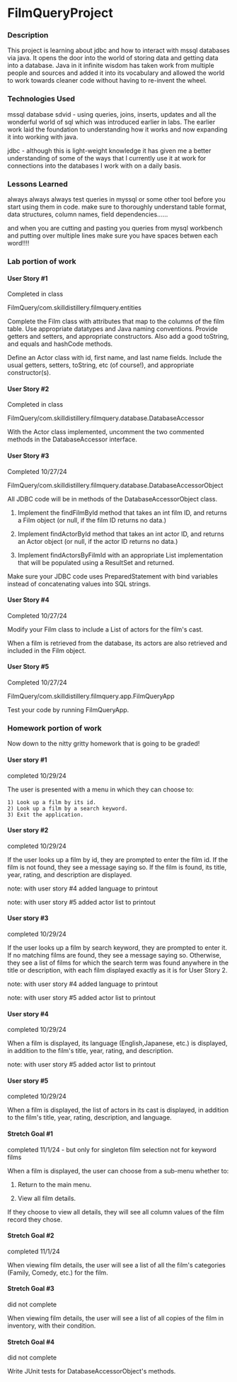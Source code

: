 # FilmQueryProject

### Description
This project is learning about jdbc and how to interact with mssql databases via java.  It
opens the door into the world of storing data and getting data into a database.  Java in 
it infinite wisdom has taken work from multiple people and sources and added it into its
vocabulary and allowed the world to work towards cleaner code without having to re-invent
the wheel. 

### Technologies Used
mssql database sdvid -  using queries, joins, inserts, updates and all 
the wonderful world of sql which was introduced earlier in labs.  The earlier work
laid the foundation to understanding how it works and now expanding it into working 
with java.

jdbc - although this is light-weight knowledge it has given me a better understanding
of some of the ways that I currently use it at work for connections into the databases
I work with on a daily basis.


### Lessons Learned
always always always test queries in myssql or some other tool before you start using
them in code.  make sure to thoroughly understand table format, data structures, column names, field dependencies......

and when you are cutting and pasting you queries from mysql workbench and putting over
multiple lines make sure you have spaces betwen each word!!!!



### Lab portion of work
#### User Story #1
Completed in class

FilmQuery/com.skilldistillery.filmquery.entities

Complete the Film class with attributes that map to the columns of the film table. Use appropriate datatypes and Java naming conventions. Provide getters and setters, and appropriate constructors. Also add a good toString, and equals and hashCode methods.

Define an Actor class with id, first name, and last name fields. Include the usual getters, setters, toString, etc (of course!), and appropriate constructor(s).

#### User Story #2
Completed in class

FilmQuery/com.skilldistillery.filmquery.database.DatabaseAccessor

With the Actor class implemented, uncomment the two commented methods in the DatabaseAccessor interface.

#### User Story #3
Completed 10/27/24

FilmQuery/com.skilldistillery.filmquery.database.DatabaseAccessorObject

All JDBC code will be in methods of the DatabaseAccessorObject class.

1) Implement the findFilmById method that takes an int film ID, and returns a Film object (or null, if the film ID returns no data.)

2) Implement findActorById method that takes an int actor ID, and returns an Actor object (or null, if the actor ID returns no data.)

3) Implement findActorsByFilmId with an appropriate List implementation that will be populated using a ResultSet and returned.

Make sure your JDBC code uses PreparedStatement with bind variables instead of concatenating values into SQL strings.

#### User Story #4
Completed 10/27/24

Modify your Film class to include a List of actors for the film's cast.

When a film is retrieved from the database, its actors are also retrieved and included in the Film object.


#### User Story #5
Completed 10/27/24

FilmQuery/com.skilldistillery.filmquery.app.FilmQueryApp

Test your code by running FilmQueryApp.


### Homework portion of work
Now down to the nitty gritty homework that is going to be graded!

#### User story #1
completed 10/29/24

The user is presented with a menu in which they can choose to:

	1) Look up a film by its id.
	2) Look up a film by a search keyword.
	3) Exit the application.


#### User story #2
completed 10/29/24

If the user looks up a film by id, they are prompted to enter the film id. If the film is not found, they see a message saying so. If the film is found, its title, year, rating, and description are displayed.

note: with user story #4 added language to printout

note: with user story #5 added actor list to printout


#### User story #3
completed 10/29/24

If the user looks up a film by search keyword, they are prompted to enter it. If no matching films are found, they see a message saying so. Otherwise, they see a list of films for which the search term was found anywhere in the title or description, with each film displayed exactly as it is for User Story 2.

note: with user story #4 added language to printout

note: with user story #5 added actor list to printout

#### User story #4
completed 10/29/24

When a film is displayed, its language (English,Japanese, etc.) is displayed, in addition to the film's title, year, rating, and description.

note: with user story #5 added actor list to printout

#### User story #5
completed 10/29/24

When a film is displayed, the list of actors in its cast is displayed, in addition to the film's title, year, rating, description, and language.


#### Stretch Goal #1
completed 11/1/24 - but only for singleton film selection not for keyword films

When a film is displayed, the user can choose from a sub-menu whether to:

1) Return to the main menu.

2) View all film details.

If they choose to view all details, they will see all column values of the film record they chose.

#### Stretch Goal #2
completed 11/1/24

When viewing film details, the user will see a list of all the film's categories (Family, Comedy, etc.) for the film.

#### Stretch Goal #3
did not complete

When viewing film details, the user will see a list of all copies of the film in inventory, with their condition.

#### Stretch Goal #4
did not complete

Write JUnit tests for DatabaseAccessorObject's methods.